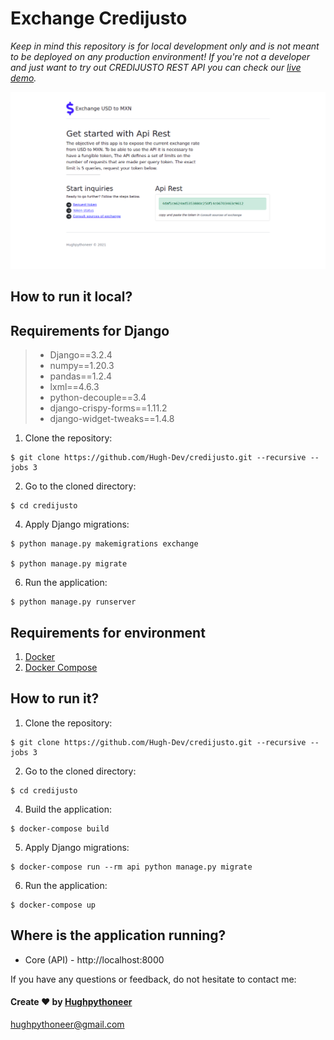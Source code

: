 # Exchange Credijusto
*Keep in mind this repository is for local development only and is not meant to be deployed on any production environment! If you're not a developer and just want to try out CREDIJUSTO REST API you can check our [live demo](credijusto.pythonanywhere.com).*

![compass-fill](media/request_token.png)

## How to run it local?

## Requirements for Django
> - Django==3.2.4
> - numpy==1.20.3
> - pandas==1.2.4
> - lxml==4.6.3
> - python-decouple==3.4
> - django-crispy-forms==1.11.2
> - django-widget-tweaks==1.4.8

1. Clone the repository:

```
$ git clone https://github.com/Hugh-Dev/credijusto.git --recursive --jobs 3
```

2. Go to the cloned directory:
```
$ cd credijusto
```

4. Apply Django migrations:
```
$ python manage.py makemigrations exchange

$ python manage.py migrate

```
6. Run the application:
```
$ python manage.py runserver 

```

## Requirements for environment
1. [Docker](https://docs.docker.com/install/)
2. [Docker Compose](https://docs.docker.com/compose/install/)

## How to run it?

1. Clone the repository:

```
$ git clone https://github.com/Hugh-Dev/credijusto.git --recursive --jobs 3
```

2. Go to the cloned directory:
```
$ cd credijusto
```

4. Build the application:
```
$ docker-compose build
```

5. Apply Django migrations:
```
$ docker-compose run --rm api python manage.py migrate
```

6. Run the application:
```
$ docker-compose up

```

## Where is the application running?
- Core (API) - http://localhost:8000


If you have any questions or feedback, do not hesitate to contact me:


#### Create ❤️ by [Hughpythoneer](https://hughpythoneer.pythonanywhere.com)

hughpythoneer@gmail.com
